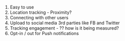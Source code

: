 1. Easy to use
2. Location tracking - Proximity?
3. Connecting with other users
4. Upload to social media 3rd parties like FB and Twitter
5. Tracking engagement - ?? how is it being measured?
6. Opt-in / out for Push notifications
